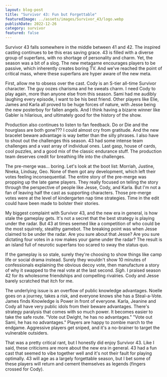 ```yaml
---
layout: blog-post
title: "Survivor 43: Fun but Forgettable"
featuredImage: ../assets/images/Survivor_43/logo.webp
publishDate: 2022-12-26
category: survivor
featured: false
---
```


Survivor 43 falls somewhere in the middle between 41 and 42. The inspired casting continues to be this eras saving grace. 43 is filled with a diverse group of superfans, with no shortage of personality and charm. Yet, the season was a bit of a slog. The new metagame encourages players to be passive, which inherently creates boring TV. And we've reached the point of critical mass, where these superfans are hyper aware of the new meta.

First, allow me to obsess over the cast. Cody is an S-tier all-time Survivor character. The guy oozes charisma and he sweats charm. I need Cody to play again, more than anyone else from this season. Sami had me audibly laughing every episode, I want to be his best friend. Other players like Elie, James and Karla all proved to be huge forces of nature, with Jesse being the new posterboy for fallen angels. And I think having a bizarre winner like Gabler is hilarious, and ultimately good for the history of the show.

Production also continues to listen to fan feedback. Do or Die and the hourglass are both gone??? I could almost cry from gratitude. And the new bracelet beware advantage is way better than the silly phrases. I also have to shout out the challenges this season. 43 had some intense team challenges and a vast array of individual ones. Last gasp, house of cards, cool puzzles, and a good mix of the classic endurance stuff. The production team deserves credit for breathing life into the challenges.

The pre-merge was... boring. Let's look at the boot list: Morriah, Justine, Nneka, Lindsay, Geo.  None of them got any development, which left their votes feeling inconsequential. The entire story of the pre-merge was propping up the late game players. They really focused on telling the story through the perspective of people like Jesse, Cody, and Karla. But I'm not a fan of leaving half the cast as supporting characters. Those pre-merge votes were at the level of kindergarten nap time strategies. Time in the edit could have been made to bolster their stories.

My biggest complaint with Survivor 43, and the new era in general, is how stale the gameplay gets. It's not a secret that the best strategy is playing under the radar. But 43 at times seemed like a competition of who could be the most squirrely, stealthy gamebot. The breaking point was when Jesse claimed to be under the radar. Are you sure about that Jesse? Are you sure dictating four votes in a row makes your game under the radar? The result is an island full of neurotic superfans too scared to sway the status quo. 

If the gameplay is so stale, surely they're choosing to show things like camp life or social drama instead. Surely they wouldn't show 10 minutes of confessionals explaining the obvious decoy vote, then manufacture a story of why it swapped to the real vote at the last second. *Sigh*. I praised season 42 for its wholesome friendships and compelling rivalries. Cody and Jesse barely scratched that itch for me.

The underlying issue is an overflow of public knowledge advantages. Noelle goes on a journey, takes a risk, and everyone knows she has a Steal-a-Vote. James finds Knowledge is Power in front of everyone. Karla, Jeanine and Cody all have very public idols from their beware advantages. There's strategy paralysis that comes with so much power. It becomes easier to take the safe route. "Vote out Dwight, he has no advantages." "Vote out Sami, he has no advantages." Players are happy to zombie march to the endgame. Aggressive players get sniped, and it's a no-brainer to target the vulnerable outsiders.
 
That was a pretty critical rant, but I honestly did enjoy Survivor 43. Like I said, these criticisms are more about the new era in general. 43 had a fun cast that seemed to vibe together well and it's not their fault for playing optimally. 43 will age as a largely forgettable season, but I bet some of these players will return and cement themselves as legends (fingers crossed for Cody).